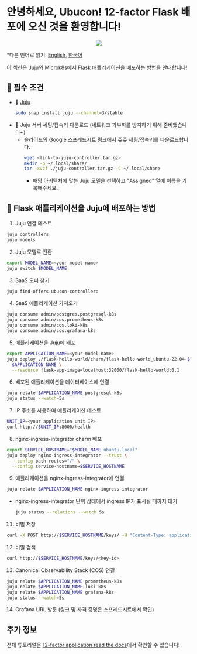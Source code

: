 # 안녕하세요, Ubucon! 12-factor Flask 배포에 오신 것을 환영합니다!

<p align="center">
    <img src="https://res.cloudinary.com/canonical/image/fetch/f_auto,q_auto,fl_sanitize,w_450,h_366/https://assets.ubuntu.com/v1/8e1d3bf5-juju-hero-juju.is.svg">
</p>

\*다른 언어로 읽기: [English](README.md), [한국어](README.ko.md)

이 섹션은 Juju와 Microk8s에서 Flask 애플리케이션을 배포하는 방법을 안내합니다!

## 📝 필수 조건

- 🔮 [Juju](https://juju.is/)
  ```bash
  sudo snap install juju --channel=3/stable
  ```
- 🔑 Juju 서버 세팅/접속키 다운로드 (네트워크 과부하를 방지하기 위해 준비했습니다~)
  - 슬라이드의 Google 스프레드시트 링크에서 쥬쥬 세팅/접속키를 다운로드합니다.
    ```bash
    wget <link-to-juju-controller.tar.gz>
    mkdir -p ~/.local/share/
    tar -xvzf ./juju-controller.tar.gz -C ~/.local/share
    ```
    - 해당 아키텍처에 맞는 Juju 모델을 선택하고 "Assigned" 열에 이름을 기록해주세요.

## 🚀 Flask 애플리케이션을 Juju에 배포하는 방법

1. Juju 연결 테스트

```bash
juju controllers
juju models
```

2. Juju 모델로 전환

```bash
export MODEL_NAME=<your-model-name>
juju switch $MODEL_NAME
```

3. SaaS 오퍼 찾기

```bash
juju find-offers ubucon-controller:
```

4. SaaS 애플리케이션 가져오기

```bash
juju consume admin/postgres.postgresql-k8s
juju consume admin/cos.prometheus-k8s
juju consume admin/cos.loki-k8s
juju consume admin/cos.grafana-k8s
```

5. 애플리케이션을 Juju에 배포

```bash
export APPLICATION_NAME=<your-model-name>
juju deploy ./flask-hello-world/charm/flask-hello-world_ubuntu-22.04-$(dpkg --print-architecture).charm \
  $APPLICATION_NAME \
  --resource flask-app-image=localhost:32000/flask-hello-world:0.1
```

6. 배포된 애플리케이션을 데이터베이스에 연결

```bash
juju relate $APPLICATION_NAME postgresql-k8s
juju status --watch=5s
```

7. IP 주소를 사용하여 애플리케이션 테스트

```bash
UNIT_IP=<your application unit IP>
curl http://$UNIT_IP:8000/health
```

8. nginx-ingress-integrator charm 배포

```bash
export SERVICE_HOSTNAME="$MODEL_NAME.ubuntu.local"
juju deploy nginx-ingress-integrator --trust \
  --config path-routes="/" \
  --config service-hostname=$SERVICE_HOSTNAME
```

9. 애플리케이션을 nginx-ingress-integrator에 연결

```bash
juju relate $APPLICATION_NAME nginx-ingress-integrator
```

   - nginx-ingress-integrator 단위 상태에서 ingress IP가 표시될 때까지 대기

      ```bash
      juju status --relations --watch 5s
      ```

11. 비밀 저장

```bash
curl -X POST http://$SERVICE_HOSTNAME/keys/ -H "Content-Type: application/json" --data '{"value": "저 사실 민초파입니다."}' -Lkv
```

12. 비밀 검색

```bash
curl http://$SERVICE_HOSTNAME/keys/<key-id>
```

13. Canonical Observability Stack (COS) 연결

```bash
juju relate $APPLICATION_NAME prometheus-k8s
juju relate $APPLICATION_NAME loki-k8s
juju relate $APPLICATION_NAME grafana-k8s
juju status --watch=5s
```

14. Grafana URL 방문 (링크 및 자격 증명은 스프레드시트에서 확인)

## 추가 정보

전체 튜토리얼은 [12-factor application read the docs](https://canonical-12-factor-app-support.readthedocs-hosted.com/latest/tutorial/)에서 확인할 수 있습니다!
